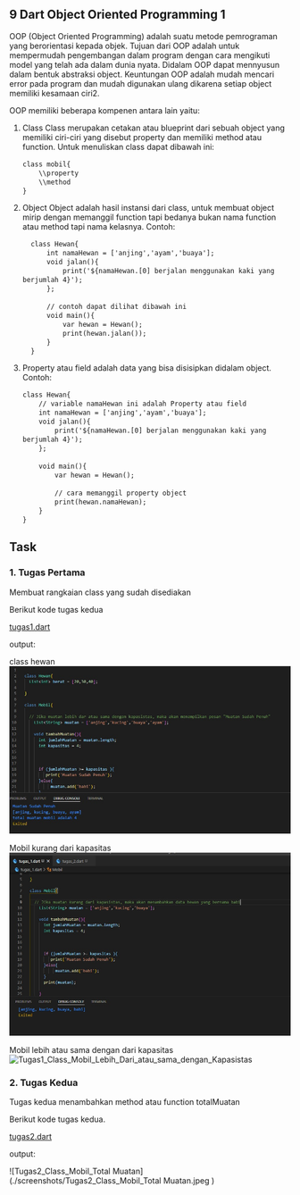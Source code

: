 

## 9 Dart Object Oriented Programming 1

   OOP (Object Oriented Programming) adalah suatu metode pemrograman yang berorientasi kepada objek. Tujuan dari OOP adalah untuk mempermudah pengembangan dalam program dengan cara mengikuti model yang telah ada dalam dunia nyata. Didalam OOP dapat mennyusun dalam bentuk abstraksi object. Keuntungan OOP adalah mudah mencari error pada program dan mudah digunakan ulang dikarena setiap object memiliki kesamaan ciri2.

   OOP memiliki beberapa kompenen antara lain yaitu:

   1. Class
      Class merupakan cetakan atau blueprint dari sebuah object yang memiliki ciri-ciri yang disebut property dan memiliki method atau function. Untuk menuliskan class dapat dibawah ini:

      ```
      class mobil{
          \\property
          \\method
      }
      ```

   2. Object
      Object adalah hasil instansi dari class, untuk membuat object mirip dengan memanggil function tapi bedanya bukan nama function atau method tapi nama kelasnya. Contoh:

      ```
        class Hewan{
            int namaHewan = ['anjing','ayam','buaya'];
            void jalan(){
                print('${namaHewan.[0] berjalan menggunakan kaki yang berjumlah 4}');
            };

            // contoh dapat dilihat dibawah ini
            void main(){
                var hewan = Hewan();
                print(hewan.jalan());
            }
        }
      ```
   3. Property atau field adalah data yang bisa disisipkan didalam object. Contoh:

        ```
        class Hewan{
            // variable namaHewan ini adalah Property atau field
            int namaHewan = ['anjing','ayam','buaya'];
            void jalan(){
                print('${namaHewan.[0] berjalan menggunakan kaki yang berjumlah 4}');
            };
            
            void main(){
                var hewan = Hewan();

                // cara memanggil property object
                print(hewan.namaHewan);
            }
        }
        ```

## Task

### 1. Tugas Pertama
Membuat rangkaian class yang sudah disediakan

Berikut kode tugas kedua

[tugas1.dart](./praktikum/tugas1.dart)

output:

class hewan
![Tugas1_Class_Hewan](./screenshots/Tugas1_Class_Hewan.jpeg)

Mobil kurang dari kapasitas
![Tugas1_Class_Mobil_Kurang_Dari_Kapasistas](./screenshots/Tugas1_Class_Mobil_Kurang_Dari_Kapasistas.jpeg)

Mobil lebih atau sama dengan dari kapasitas
![Tugas1_Class_Mobil_Lebih_Dari_atau_sama_dengan_Kapasistas](./Tugas1_Class_Mobil_Lebih_Dari_atau_sama_dengan_Kapasistas.jpeg)

### 2. Tugas Kedua
Tugas kedua menambahkan method atau function totalMuatan

Berikut kode tugas kedua.

[tugas2.dart](./praktikum/ListAndMap.dart)

output:

![Tugas2_Class_Mobil_Total Muatan](./screenshots/Tugas2_Class_Mobil_Total Muatan.jpeg )
